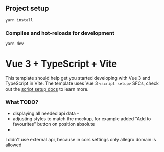 ## Project setup
```
yarn install
```

### Compiles and hot-reloads for development
```
yarn dev
```

# Vue 3 + TypeScript + Vite

This template should help get you started developing with Vue 3 and TypeScript in Vite. The template uses Vue 3 `<script setup>` SFCs, check out the [script setup docs](https://v3.vuejs.org/api/sfc-script-setup.html#sfc-script-setup) to learn more.

### What TODO?

- displaying all needed api data - 
- adjusting styles to match the mockup, for example added "Add to favourites" button on position absolute
- 

I didn't use external api, because in cors settings only allegro domain is allowed